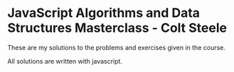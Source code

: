# JavaScript Algorithms and Data Structures Masterclass - Colt Steele

These are my solutions to the problems and exercises given in the course.

All solutions are written with javascript.